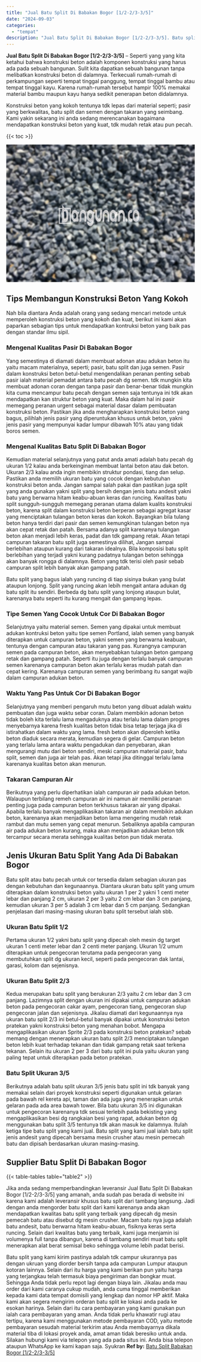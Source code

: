 ```yaml
---
title: "Jual Batu Split Di Babakan Bogor [1/2-2/3-3/5]"
date: "2024-09-03"
categories: 
  - "tempat"
description: "Jual Batu Split Di Babakan Bogor [1/2-2/3-3/5]. Batu split yang kami kirim pastinya adalah tdk campur ukurannya pas dengan ukruan yang diorder bersih tanpa a..."
---
```


**Jual Batu Split Di Babakan Bogor \[1/2-2/3-3/5\]** – Seperti yang yang kita ketahui bahwa konstruksi beton adalah komponen konstruksi yang harus ada pada sebuah bangunan. Sulit kita dapatkan sebuah bangunan tanpa melibatkan konstruksi beton di dalamnya. Terkecuali rumah-rumah di perkampungan seperti tempat tinggal panggung, tempat tinggal bambu atau tempat tinggal kayu. Karena rumah-rumah tersebut hampir 100% memakai material bambu maupun kayu hanya sedikit penerapan beton didalamnya.

Konstruksi beton yang kokoh tentunya tdk lepas dari material seperti; pasir yang berkwalitas, batu split dan semen dengan takaran yang seimbang. Kami yakin sekarang ini anda sedang merencanakan bagaimana mendapatkan konstruksi beton yang kuat, tdk mudah retak atau pun pecah.

{{< toc >}}

![Jual Batu Split Di Babakan Bogor [1/2-2/3-3/5]](/images/jual-batu-split-01.png)

## Tips Membangun Konstruksi Beton Yang Kokoh

Nah bila diantara Anda adalah orang yang sedang mencari metode untuk memperoleh konstruksi beton yang kokoh dan kuat, berikut ini kami akan paparkan sebagian tips untuk mendapatkan kontruksi beton yang baik pas dengan standar ilmu sipil.

### Mengenal Kualitas Pasir Di Babakan Bogor

Yang semestinya di diamati dalam membuat adonan atau adukan beton itu yaitu macam materialnya, seperti; pasir, batu split dan juga semen. Pasir dalam konstruksi beton betul-betul mengendalikan peranan penting sebab pasir ialah material pemadat antara batu pecah dg semen. tdk mungkin kita membuat adonan coran dengan tanpa pasir dan benar-benar tidak mungkin kita cuma mencampur batu pecah dengan semen saja tentunya ini tdk akan mendapatkan kan struktur beton yang kuat. Maka dalam hal ini pasir memegang peranan urgent sebagai material dasar dalam pembuatan konstruksi beton. Pastikan jika anda mengharapkan konstruksi beton yang bagus, pilihlah jenis pasir yang diperuntukan khusus untuk beton, yakni jenis pasir yang mempunyai kadar lumpur dibawah 10% atau yang tidak boros semen.

### Mengenal Kualitas Batu Split Di Babakan Bogor

Kemudian material selanjutnya yang patut anda amati adalah batu pecah dg ukuran 1/2 kalau anda berkeinginan membuat lantai beton atau dak beton. Ukuran 2/3 kalau anda ingin membikin struktur pondasi, tiang dan selup. Pastikan anda memilih ukuran batu yang cocok dengan kebutuhan konstruksi beton anda. Jangan sampai salah pakai dan pastikan juga split yang anda gunakan yakni split yang bersih dengan jenis batu andesit yakni batu yang berwarna hitam keabu-abuan keras dan runcing. Kwalitas batu split sungguh-sungguh memegang peranan utama dalam kualits konstruksi beton, karena split dalam konstruksi beton berperan sebagai agregat kasar yang menciptakan tulangan beton keras dan kokoh. Bayangkan bila tulang beton hanya terdiri dari pasir dan semen kemungkinan tulangan beton nya akan cepat retak dan patah. Bersama adanya split karenanya tulangan beton akan menjadi lebih keras, padat dan tdk gampang retak. Akan tetapi campuran takaran batu split juga semestinya dilihat, Jangan sampai berlebihan ataupun kurang dari takaran idealnya. Bila komposisi batu split berlebihan yang terjadi yakni kurang padatnya tulangan beton sehingga akan banyak rongga di dalamnya. Beton yang tdk terisi oleh pasir sebab campuran split lebih banyak akan gampang patah.

Batu split yang bagus ialah yang runcing di tiap sisinya bukan yang bulat ataupun lonjong. Split yang runcing akan lebih mengait antara adukan dg batu split itu sendiri. Berbeda dg batu split yang lonjong ataupun bulat, karenanya batu seperti itu kurang mengait dan gampang lepas.

### Tipe Semen Yang Cocok Untuk Cor Di Babakan Bogor

Selanjutnya yaitu material semen. Semen yang dipakai untuk membuat adukan kontruksi beton yaitu tipe semen Portland, ialah semen yang banyak diterapkan untuk campuran beton, yakni semen yang berwarna keabuan, tentunya dengan campuran atau takaran yang pas. Kurangnya campuran semen pada campuran beton, akan menyebabkan tulangan beton gampang retak dan gampang patah. Seperti itu juga dengan terlalu banyak campuran semen karenanya campuran beton akan terlalu keras mudah patah dan cepat kering. Karenanya campuran semen yang berimbang itu sangat wajib dalam campuran adukan beton.

### Waktu Yang Pas Untuk Cor Di Babakan Bogor

Selanjutnya yang memberi pengaruh mutu beton yang dibuat adalah waktu pembuatan dan juga waktu sebar coran. Dalam membikin adonan beton tidak boleh kita terlalu lama mengaduknya atau terlalu lama dalam progres menyebarnya karena fresh kualitas beton tidak bisa tetap terjaga jika di istirahatkan dalam waktu yang lama. fresh beton akan diperoleh ketika beton diaduk secara merata, kemudian segera di gelar. Campuran beton yang terlalu lama antara waktu pengadukan dan penyebaran, akan mengurangi mutu dari beton sendiri, meski campuran material pasir, batu split, semen dan juga air telah pas. Akan tetapi jika ditinggal terlalu lama karenanya kualitas beton akan menurun.

### Takaran Campuran Air

Berikutnya yang perlu diperhatikan ialah campuran air pada adukan beton. Walaupun terbilang remeh campuran air ini namun air memiliki peranan penting juga pada campuran beton terkhusus takaran air yang dipakai. Apabila terlalu banyak mengaplikasikan takaran air dalam membikin adukan beton, karenanya akan menjadikan beton lama mengering mudah retak rambut dan mutu semen yang cepat menurun. Sebaliknya apabila campuran air pada adukan beton kurang, maka akan menjadikan adukan beton tdk tercampur secara merata sehingga kualitas beton pun tidak merata.

## Jenis Ukuran Batu Split Yang Ada Di Babakan Bogor

Batu split atau batu pecah untuk cor tersedia dalam sebagian ukuran pas dengan kebutuhan dan kegunaannya. Diantara ukuran batu split yang umum diterapkan dalam konstruksi beton yaitu ukuran 1 per 2 yakni 1 centi meter lebar dan panjang 2 cm, ukuran 2 per 3 yaitu 2 cm lebar dan 3 cm panjang, kemudian ukuran 3 per 5 adalah 3 cm lebar dan 5 cm panjang. Sedangkan penjelasan dari masing-masing ukuran batu split tersebut ialah sbb.

### Ukuran Batu Split 1/2

Pertama ukuran 1/2 yakni batu split yang dipecah oleh mesin dg target ukuran 1 centi meter lebar dan 2 centi meter panjang. Ukuran 1/2 umum diterapkan untuk pengecoran terutama pada pengecoran yang membutuhkan split dg ukuran kecil, seperti pada pengecoran dak lantai, garasi, kolom dan sejenisnya.

### Ukuran Batu Split 2/3

Kedua merupakan batu split yang berukuran 2/3 yaitu 2 cm lebar dan 3 cm panjang. Lazimnya split dengan ukuran ini dipakai untuk campuran adukan beton pada pengecoran cakar ayam, pengecoran tiang, pengecoran slup pengecoran jalan dan sejenisnya. Jikalau diamati dari kegunaannya nya ukuran batu split 2/3 ini betul-betul banyak dipakai untuk konstruksi beton pratekan yakni konstruksi beton yang menahan bobot. Mengapa mengaplikasikan ukuran Sprite 2/3 pada konstruksi beton pratekan? sebab memang dengan menerapkan ukuran batu split 2/3 menciptakan tulangan beton lebih kuat terhadap tekanan dan tidak gampang retak saat terkena tekanan. Selain itu ukuran 2 per 3 dari batu split ini pula yaitu ukuran yang paling tepat untuk diterapkan pada beton pratekan.

### Batu Split Ukuran 3/5

Berikutnya adalah batu split ukuran 3/5 jenis batu split ini tdk banyak yang memakai selain dari proyek konstruksi seperti digunakan untuk gelaran pada bawah rel kereta api, taman dan ada juga yang menerapkan untuk gelaran pada ada area bawah tower. Bila batu ukuran 3/5 ini digunakan untuk pengecoran karenanya tdk sesuai terlebih pada bekisting yang mengaplikasikan besi dg rangkaian besi yang rapat, adukan beton dg menggunakan batu split 3/5 tentunya tdk akan masuk ke dalamnya. Itulah ketiga tipe batu split yang kami jual. Batu split yang kami jual ialah batu split jenis andesit yang dipecah bersama mesin crusher atau mesin pemecah batu dan dipisah berdasarkan ukuran masing-masing.

## Supplier Batu Split Di Babakan Bogor

{{< table-tables table="table2" >}}

Jika anda sedang memperbandingkan leveransir Jual Batu Split Di Babakan Bogor \[1/2-2/3-3/5\] yang amanah, anda sudah pas berada di website ini karena kami adalah leveransir khusus batu split dari tambang langsung. Jadi dengan anda mengorder batu split dari kami karenanya anda akan mendapatkan kwalitas batu split yang terbaik yang dipecah dg mesin pemecah batu atau disebut dg mesin crusher. Macam batu nya juga adalah batu andesit, batu berwarna hitam keabu-abuan, fisiknya keras serta runcing. Selain dari kwalitas batu yang terbaik, kami juga menjamin isi volumenya full tanpa dibangun, karena di tambang sendiri muat batu split menerapkan alat berat semisal beko sehingga volume lebih padat berisi.

Batu split yang kami kirim pastinya adalah tdk campur ukurannya pas dengan ukruan yang diorder bersih tanpa ada campuran Lumpur ataupun kotoran lainnya. Selain dari itu harga yang kami berikan pun yaitu harga yang terjangkau telah termasuk biaya pengiriman dan bongkar muat. Sehingga Anda tidak perlu repot lagi dengan biaya lain. Jikalau anda mau order dari kami caranya cukup mudah, anda cuma tinggal memberikan kepada kami data tempat domisili yang lengkap dan nomor HP aktif. Maka kami akan segera mengirim orderan batu split ke lokasi anda pada ke esokan harinya. Selain dari itu cara pembayaran yang kami gunakan pun ialah cara pembayaran yang aman. Anda tidak perlu khawatir rugi atau tertipu, karena kami menggunakan metode pembayaran COD, yaitu metode pembayaran sesudah material terkirim atau Anda membayarnya dikala material tiba di lokasi proyek anda, amat aman tidak beresiko untuk anda. Silakan hubungi kami via telepon yang ada pada situs ini. Anda bisa telepon ataupun WhatsApp ke kami kapan saja. Syukran
**Ref by:** [Batu Split Babakan Bogor [1/2-2/3-3/5]](https://id.wikipedia.org/wiki/Batu)
